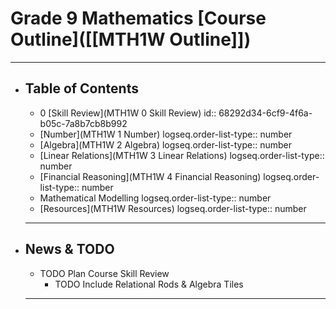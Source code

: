# Grade 9 Mathematics [Course Outline]([[MTH1W Outline]])
---
- ## Table of Contents
	- 0 [Skill Review](MTH1W 0 Skill Review)
	  id:: 68292d34-6cf9-4f6a-b05c-7a8b7cb8b992
	- [Number](MTH1W 1 Number)
	  logseq.order-list-type:: number
	- [Algebra](MTH1W 2 Algebra)
	  logseq.order-list-type:: number
	- [Linear Relations](MTH1W 3 Linear Relations)
	  logseq.order-list-type:: number
	- [Financial Reasoning](MTH1W 4 Financial Reasoning)
	  logseq.order-list-type:: number
	- Mathematical Modelling
	  logseq.order-list-type:: number
	- [Resources](MTH1W Resources)
	  logseq.order-list-type:: number
	- ---
- ## News & TODO
	- TODO Plan Course Skill Review
		- TODO Include Relational Rods & Algebra Tiles
	- ---